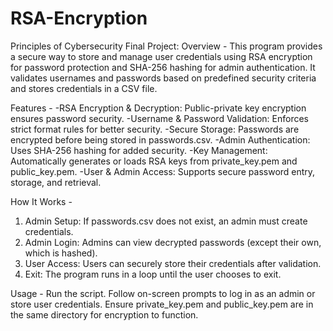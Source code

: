 # RSA-Encryption
Principles of Cybersecurity Final Project:
Overview -
This program provides a secure way to store and manage user credentials using RSA encryption for password protection and SHA-256 hashing for admin authentication. It validates usernames and passwords based on predefined security criteria and stores credentials in a CSV file.

Features -
-RSA Encryption & Decryption: Public-private key encryption ensures password security.
-Username & Password Validation: Enforces strict format rules for better security.
-Secure Storage: Passwords are encrypted before being stored in passwords.csv.
-Admin Authentication: Uses SHA-256 hashing for added security.
-Key Management: Automatically generates or loads RSA keys from private_key.pem and public_key.pem.
-User & Admin Access: Supports secure password entry, storage, and retrieval.

How It Works -
1. Admin Setup: If passwords.csv does not exist, an admin must create credentials.
2. Admin Login: Admins can view decrypted passwords (except their own, which is hashed).
3. User Access: Users can securely store their credentials after validation.
4. Exit: The program runs in a loop until the user chooses to exit.


Usage -
Run the script.
Follow on-screen prompts to log in as an admin or store user credentials.
Ensure private_key.pem and public_key.pem are in the same directory for encryption to function.


